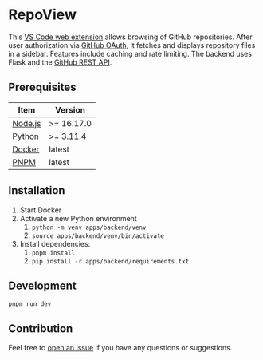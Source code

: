 # RepoView

This [VS Code web extension](https://code.visualstudio.com/api/extension-guides/web-extensions) allows browsing of GitHub repositories. After user authorization via [GitHub OAuth](https://docs.github.com/en/apps/oauth-apps/building-oauth-apps/authorizing-oauth-apps), it fetches and displays repository files in a sidebar. Features include caching and rate limiting. The backend uses Flask and the [GitHub REST API](https://docs.github.com/en/rest?apiVersion=2022-11-28).

## Prerequisites

| Item                                                         | Version    |
|--------------------------------------------------------------|------------|
| [Node.js](https://nodejs.org/)                               | >= 16.17.0 |
| [Python](https://www.python.org/downloads/)                  | >= 3.11.4  |
| [Docker](https://www.docker.com)                             |   latest   |
| [PNPM](https://pnpm.io/installation)                         |   latest   |


## Installation

1. Start Docker
2. Activate a new Python environment
    1. `python -m venv apps/backend/venv`
    2. `source apps/backend/venv/bin/activate`
4. Install dependencies:
    1. `pnpm install`
    2. `pip install -r apps/backend/requirements.txt`

## Development

```
pnpm run dev
```


## Contribution

Feel free to [open an issue](https://github.com/kosta7/vscode-web-extension-demo/issues/new) if you have any questions or suggestions.
